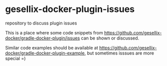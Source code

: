 # gesellix-docker-plugin-issues
repository to discuss plugin issues

This is a place where some code snippets from https://github.com/gesellix-docker/gradle-docker-plugin/issues can be shown or discussed.

Similar code examples should be available at https://github.com/gesellix-docker/gradle-docker-plugin-example, but sometimes isssues are more special =)
